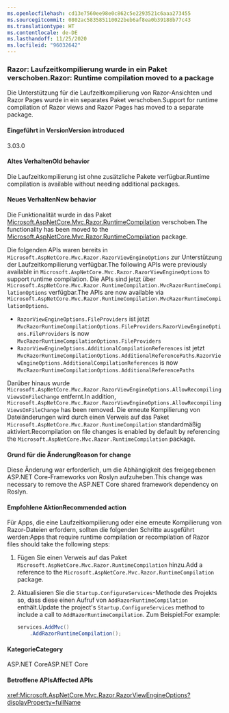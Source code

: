 ```yaml
---
ms.openlocfilehash: cd13e7560ee98e0c862c5e2293521c6aaa273455
ms.sourcegitcommit: 0802ac583585110022beb6af8ea0b39188b77c43
ms.translationtype: HT
ms.contentlocale: de-DE
ms.lasthandoff: 11/25/2020
ms.locfileid: "96032642"
---
```

### <a name="razor-runtime-compilation-moved-to-a-package"></a><span data-ttu-id="6f034-101">Razor: Laufzeitkompilierung wurde in ein Paket verschoben.</span><span class="sxs-lookup"><span data-stu-id="6f034-101">Razor: Runtime compilation moved to a package</span></span>

<span data-ttu-id="6f034-102">Die Unterstützung für die Laufzeitkompilierung von Razor-Ansichten und Razor Pages wurde in ein separates Paket verschoben.</span><span class="sxs-lookup"><span data-stu-id="6f034-102">Support for runtime compilation of Razor views and Razor Pages has moved to a separate package.</span></span>

#### <a name="version-introduced"></a><span data-ttu-id="6f034-103">Eingeführt in Version</span><span class="sxs-lookup"><span data-stu-id="6f034-103">Version introduced</span></span>

<span data-ttu-id="6f034-104">3.0</span><span class="sxs-lookup"><span data-stu-id="6f034-104">3.0</span></span>

#### <a name="old-behavior"></a><span data-ttu-id="6f034-105">Altes Verhalten</span><span class="sxs-lookup"><span data-stu-id="6f034-105">Old behavior</span></span>

<span data-ttu-id="6f034-106">Die Laufzeitkompilierung ist ohne zusätzliche Pakete verfügbar.</span><span class="sxs-lookup"><span data-stu-id="6f034-106">Runtime compilation is available without needing additional packages.</span></span>

#### <a name="new-behavior"></a><span data-ttu-id="6f034-107">Neues Verhalten</span><span class="sxs-lookup"><span data-stu-id="6f034-107">New behavior</span></span>

<span data-ttu-id="6f034-108">Die Funktionalität wurde in das Paket [Microsoft.AspNetCore.Mvc.Razor.RuntimeCompilation](https://www.nuget.org/packages/Microsoft.AspNetCore.Mvc.Razor.RuntimeCompilation/) verschoben.</span><span class="sxs-lookup"><span data-stu-id="6f034-108">The functionality has been moved to the [Microsoft.AspNetCore.Mvc.Razor.RuntimeCompilation](https://www.nuget.org/packages/Microsoft.AspNetCore.Mvc.Razor.RuntimeCompilation/) package.</span></span>

<span data-ttu-id="6f034-109">Die folgenden APIs waren bereits in `Microsoft.AspNetCore.Mvc.Razor.RazorViewEngineOptions` zur Unterstützung der Laufzeitkompilierung verfügbar.</span><span class="sxs-lookup"><span data-stu-id="6f034-109">The following APIs were previously available in `Microsoft.AspNetCore.Mvc.Razor.RazorViewEngineOptions` to support runtime compilation.</span></span> <span data-ttu-id="6f034-110">Die APIs sind jetzt über `Microsoft.AspNetCore.Mvc.Razor.RuntimeCompilation.MvcRazorRuntimeCompilationOptions` verfügbar.</span><span class="sxs-lookup"><span data-stu-id="6f034-110">The APIs are now available via `Microsoft.AspNetCore.Mvc.Razor.RuntimeCompilation.MvcRazorRuntimeCompilationOptions`.</span></span>

- <span data-ttu-id="6f034-111">`RazorViewEngineOptions.FileProviders` ist jetzt `MvcRazorRuntimeCompilationOptions.FileProviders`.</span><span class="sxs-lookup"><span data-stu-id="6f034-111">`RazorViewEngineOptions.FileProviders` is now `MvcRazorRuntimeCompilationOptions.FileProviders`</span></span>
- <span data-ttu-id="6f034-112">`RazorViewEngineOptions.AdditionalCompilationReferences` ist jetzt `MvcRazorRuntimeCompilationOptions.AdditionalReferencePaths`.</span><span class="sxs-lookup"><span data-stu-id="6f034-112">`RazorViewEngineOptions.AdditionalCompilationReferences` is now `MvcRazorRuntimeCompilationOptions.AdditionalReferencePaths`</span></span>

<span data-ttu-id="6f034-113">Darüber hinaus wurde `Microsoft.AspNetCore.Mvc.Razor.RazorViewEngineOptions.AllowRecompilingViewsOnFileChange` entfernt.</span><span class="sxs-lookup"><span data-stu-id="6f034-113">In addition, `Microsoft.AspNetCore.Mvc.Razor.RazorViewEngineOptions.AllowRecompilingViewsOnFileChange` has been removed.</span></span> <span data-ttu-id="6f034-114">Die erneute Kompilierung von Dateiänderungen wird durch einen Verweis auf das Paket `Microsoft.AspNetCore.Mvc.Razor.RuntimeCompilation` standardmäßig aktiviert.</span><span class="sxs-lookup"><span data-stu-id="6f034-114">Recompilation on file changes is enabled by default by referencing the `Microsoft.AspNetCore.Mvc.Razor.RuntimeCompilation` package.</span></span>

#### <a name="reason-for-change"></a><span data-ttu-id="6f034-115">Grund für die Änderung</span><span class="sxs-lookup"><span data-stu-id="6f034-115">Reason for change</span></span>

<span data-ttu-id="6f034-116">Diese Änderung war erforderlich, um die Abhängigkeit des freigegebenen ASP.NET Core-Frameworks von Roslyn aufzuheben.</span><span class="sxs-lookup"><span data-stu-id="6f034-116">This change was necessary to remove the ASP.NET Core shared framework dependency on Roslyn.</span></span>

#### <a name="recommended-action"></a><span data-ttu-id="6f034-117">Empfohlene Aktion</span><span class="sxs-lookup"><span data-stu-id="6f034-117">Recommended action</span></span>

<span data-ttu-id="6f034-118">Für Apps, die eine Laufzeitkompilierung oder eine erneute Kompilierung von Razor-Dateien erfordern, sollten die folgenden Schritte ausgeführt werden:</span><span class="sxs-lookup"><span data-stu-id="6f034-118">Apps that require runtime compilation or recompilation of Razor files should take the following steps:</span></span>

1. <span data-ttu-id="6f034-119">Fügen Sie einen Verweis auf das Paket `Microsoft.AspNetCore.Mvc.Razor.RuntimeCompilation` hinzu.</span><span class="sxs-lookup"><span data-stu-id="6f034-119">Add a reference to the `Microsoft.AspNetCore.Mvc.Razor.RuntimeCompilation` package.</span></span>
1. <span data-ttu-id="6f034-120">Aktualisieren Sie die `Startup.ConfigureServices`-Methode des Projekts so, dass diese einen Aufruf von `AddRazorRuntimeCompilation` enthält.</span><span class="sxs-lookup"><span data-stu-id="6f034-120">Update the project's `Startup.ConfigureServices` method to include a call to `AddRazorRuntimeCompilation`.</span></span> <span data-ttu-id="6f034-121">Zum Beispiel:</span><span class="sxs-lookup"><span data-stu-id="6f034-121">For example:</span></span>

    ```csharp
    services.AddMvc()
        .AddRazorRuntimeCompilation();
    ```

#### <a name="category"></a><span data-ttu-id="6f034-122">Kategorie</span><span class="sxs-lookup"><span data-stu-id="6f034-122">Category</span></span>

<span data-ttu-id="6f034-123">ASP.NET Core</span><span class="sxs-lookup"><span data-stu-id="6f034-123">ASP.NET Core</span></span>

#### <a name="affected-apis"></a><span data-ttu-id="6f034-124">Betroffene APIs</span><span class="sxs-lookup"><span data-stu-id="6f034-124">Affected APIs</span></span>

<xref:Microsoft.AspNetCore.Mvc.Razor.RazorViewEngineOptions?displayProperty=fullName>

<!--

#### Affected APIs

`T:Microsoft.AspNetCore.Mvc.Razor.RazorViewEngineOptions`

-->
